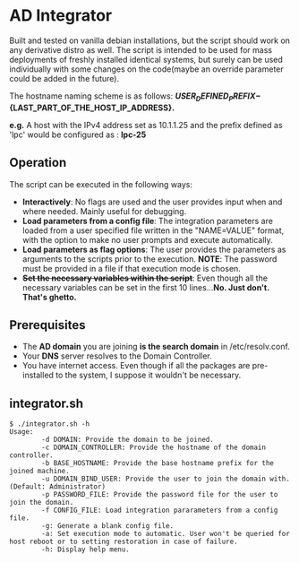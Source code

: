 # AD Integrator
Built and tested on vanilla debian installations, but the script should work on any derivative distro as well. The script is intended to be used for mass deployments of freshly installed identical systems, but surely can be used individually with some changes on the code(maybe an override parameter could be added in the future). 

The hostname naming scheme is as follows: 
**${USER_DEFINED_PREFIX}-${LAST_PART_OF_THE_HOST_IP_ADDRESS}.**

**e.g.** A host with the IPv4 address set as 10.1.1.25 and the prefix defined as 'lpc' would be configured as : **lpc-25**

## Operation
The script can be executed in the following ways:

* **Interactively**: No flags are used and the user provides input when and where needed. Mainly useful for debugging.
* **Load parameters from a config file**: The integration parameters are loaded from a user specified file written in the "NAME=VALUE" format, with the option to make no user prompts and execute automatically.
* **Load parameters as flag options**: The user provides the parameters as arguments to the scripts prior to the execution. **NOTE**: The password must be provided in a file if that execution mode is chosen.
* ~~**Set the necessary variables within the script**~~: Even though all the necessary variables can be set in the first 10 lines...**No. Just don't. That's ghetto.**

## Prerequisites
* The **AD domain** you are joining **is the search domain** in /etc/resolv.conf.
* Your **DNS** server resolves to the Domain Controller.
* You have internet access. Even though if all the packages are pre-installed to the system, I suppose it wouldn't be necessary.
## integrator.sh
```
$ ./integrator.sh -h
Usage:
 		-d DOMAIN: Provide the domain to be joined.
 		-c DOMAIN_CONTROLLER: Provide the hostname of the domain controller.
 		-b BASE_HOSTNAME: Provide the base hostname prefix for the joined machine.
 		-u DOMAIN_BIND_USER: Provide the user to join the domain with.(Default: Administrator)
 		-p PASSWORD_FILE: Provide the password file for the user to join the domain.
 		-f CONFIG_FILE: Load integration pararameters from a config file.
 		-g: Generate a blank config file.
 		-a: Set execution mode to automatic. User won't be queried for host reboot or to setting restoration in case of failure.
 		-h: Display help menu.
```
